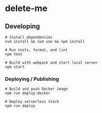 # delete-me

## Developing

```shell
# Install dependencies
nvm install && nvm use && npm install

# Run tests, format, and lint
npm test

# Build with webpack and start local server
npm start
```

### Deploying / Publishing

```shell
# Build and push Docker image
npm run deploy:docker

# Deploy serverless stack
npm run deploy
```

